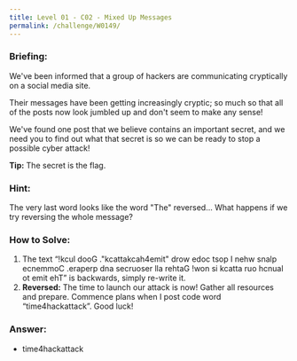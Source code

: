 ```yaml
---
title: Level 01 - C02 - Mixed Up Messages
permalink: /challenge/W0149/
---
```


### Briefing: 
We've been informed that a group of hackers are communicating cryptically on a social media site. 

Their messages have been getting increasingly cryptic; so much so that all of the posts now look jumbled up and don't seem to make any sense! 

We've found one post that we believe contains an important secret, and we need you to find out what that secret is so we can be ready to stop a possible cyber attack! 

**Tip:** The secret is the flag. 

### Hint: 
The very last word looks like the word "The" reversed... What happens if we try reversing the whole message?

### How to Solve: 
1. The text “!kcul dooG ."kcattakcah4emit" drow edoc tsop I nehw snalp ecnemmoC .eraperp dna secruoser lla rehtaG !won si kcatta ruo hcnual ot emit ehT” is backwards, simply re-write it.
2. **Reversed:** The time to launch our attack is now! Gather all resources and prepare. Commence plans when I post code word “time4hackattack”. Good luck! 

### Answer:
- time4hackattack